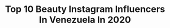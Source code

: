---
title: Top 10 Beauty Instagram Influencers In Venezuela In 2020
description: >-
  Find top beauty Instagram influencers in Venezuela in 2020. Most popular hashtags: #makeupartist #makeup #venezuela #makeuptutorial.
platform: Instagram
profiles:
  - username: "dannasm"
    fullname: >-
      Danna Solórzano
    location: "Venezuela"
    followers: 30734
    engagement: 661
    commentsToLikes: 0.035430
    avatar: "https://scontent-lhr8-1.cdninstagram.com/v/t51.2885-19/s320x320/75595186_4094777057231350_610399807214714880_n.jpg?_nc_ht=scontent-lhr8-1.cdninstagram.com&_nc_ohc=gDjWFxDW8FQAX-enL8h&oh=1f21dc781880f8d6ce0772785999259f&oe=5EBB6E5E"
    verified: false
    hashtags: "#youtuber, #life, #paris, #fashioninspiration"
  - username: "alexmagomakeup"
    fullname: >-
      Makeup|Bridal specialist
    location: "Venezuela"
    followers: 19623
    engagement: 301
    commentsToLikes: 0.069475
    avatar: "https://scontent-ams4-1.cdninstagram.com/v/t51.2885-19/s320x320/73470549_591887398283493_8124102215737540608_n.jpg?_nc_ht=scontent-ams4-1.cdninstagram.com&_nc_ohc=tJ15qu79U88AX80OCia&oh=0700191ad4e4fc72da337f4b6f0548e2&oe=5EBBE43F"
    verified: false
    hashtags: "#portrait, #makeuplovers, #lecheria, #glambridalclass"
  - username: "arevalostephany"
    fullname: >-
      Stephany Arevalo
    location: "Venezuela"
    followers: 9834
    engagement: 796
    commentsToLikes: 0.048878
    avatar: "https://scontent-lhr8-1.cdninstagram.com/v/t51.2885-19/s320x320/89643313_216363689738748_2242490785603780608_n.jpg?_nc_ht=scontent-lhr8-1.cdninstagram.com&_nc_ohc=Xz51yYkIKmoAX_jbMH1&oh=20d5a7ba2a0200e7b6c36527a0396083&oe=5EBA73B9"
    verified: false
    hashtags: "#goldenhour, #madrid, #quarantinelife, #mycity"
  - username: "changophoto"
    fullname: >-
      Johan Chango
    location: "Venezuela"
    followers: 26280
    engagement: 527
    commentsToLikes: 0.030056
    avatar: "https://scontent-lhr8-1.cdninstagram.com/v/t51.2885-19/s320x320/64260348_1225923880914047_157535504881942528_n.jpg?_nc_ht=scontent-lhr8-1.cdninstagram.com&_nc_ohc=C7bHqObjfCcAX8pH4uD&oh=7f913d8cae7fd3fc6f54a74a1cf8423c&oe=5EBB889A"
    verified: false
    hashtags: "#nudeart, #beautyface, #skinretouch, #classicblue"
  - username: "veronicaselva_"
    fullname: >-
      Verónica Selva
    location: "Venezuela"
    followers: 10277
    engagement: 664
    commentsToLikes: 0.055675
    avatar: "https://scontent-lht6-1.cdninstagram.com/v/t51.2885-19/s320x320/49837268_652793208527165_891548628403879936_n.jpg?_nc_ht=scontent-lht6-1.cdninstagram.com&_nc_ohc=1hxWQFjCPKEAX93_GXN&oh=e9acb23fee59b61931ccbcac4f148e22&oe=5E8684F2"
    verified: false
    hashtags: "#quedateencasa, #anecdotasdeveronica"
  - username: "pedrojose.ph"
    fullname: >-
      Fotógrafo - Pedro José
    location: "Venezuela"
    followers: 5323
    engagement: 658
    commentsToLikes: 0.061410
    avatar: "https://scontent-ams4-1.cdninstagram.com/v/t51.2885-19/s320x320/67265894_2277955292518316_1345947410882363392_n.jpg?_nc_ht=scontent-ams4-1.cdninstagram.com&_nc_ohc=SW6b-IXF11gAX_qPKGZ&oh=777b6d719d14ecf8c135f62267cde4d6&oe=5EBAC83B"
    verified: false
    hashtags: "#photograph, #limaperu, #photographersofinstagram, #streetshooter"
  - username: "oskarovskyboyer"
    fullname: >-
      Oskar Makeup
    location: "Venezuela"
    followers: 46363
    engagement: 274
    commentsToLikes: 0.038993
    avatar: "https://scontent-lhr8-1.cdninstagram.com/v/t51.2885-19/s320x320/51413292_544303142724143_1274055709956243456_n.jpg?_nc_ht=scontent-lhr8-1.cdninstagram.com&_nc_ohc=eVqupCUK_3wAX9nR1N-&oh=3d0a6e87d9afcfcdf74def34b90bda2e&oe=5EBBE8BB"
    verified: false
    hashtags: "#iliveyou, #skin, #cosmopolitan, #makeup"
  - username: "ma.alexandra27"
    fullname: >-
      Alexandra Marulanda💋
    location: "Venezuela"
    followers: 23011
    engagement: 434
    commentsToLikes: 0.077163
    avatar: "https://scontent-ams4-1.cdninstagram.com/v/t51.2885-19/s320x320/53673362_2238716453110728_8709165400987795456_n.jpg?_nc_ht=scontent-ams4-1.cdninstagram.com&_nc_ohc=KI2ryTyGI7wAX-s2A2o&oh=18c9309b5aafe095f2923b627a216882&oe=5EBB9561"
    verified: false
    hashtags: "#nyxlipstick, #healthylifestyle, #genderrevealparty, #hairfashion"
  - username: "isabelcarolinav"
    fullname: >-
      Isαbel Cαrolinα
    location: "Venezuela"
    followers: 26604
    engagement: 160
    commentsToLikes: 0.040768
    avatar: "https://scontent-lhr8-1.cdninstagram.com/v/t51.2885-19/s320x320/84106325_802104886939899_1881221239293345792_n.jpg?_nc_ht=scontent-lhr8-1.cdninstagram.com&_nc_ohc=ZAYaj6lmJbMAX_QmQcq&oh=912182475c8cf06bc1d08315a4bc4f37&oe=5EBB7DEF"
    verified: false
    hashtags: "#muavzla, #participa, #quaretinemakeup, #makeupartist"
  - username: "idania.cond"
    fullname: >-
      Makeup Artist|Blogger
    location: "Venezuela"
    followers: 15952
    engagement: 236
    commentsToLikes: 0.039358
    avatar: "https://scontent-ams4-1.cdninstagram.com/v/t51.2885-19/s320x320/71098310_435564240406386_2134795498563829760_n.jpg?_nc_ht=scontent-ams4-1.cdninstagram.com&_nc_ohc=lYbDKNKsL1YAX_w3sQ3&oh=e9b9e71d2b2555b59ef5fd87083946cd&oe=5EBA0CB4"
    verified: false
    hashtags: "#graphiclook, #caracas, #liotamakeup, #homemakeup"
---